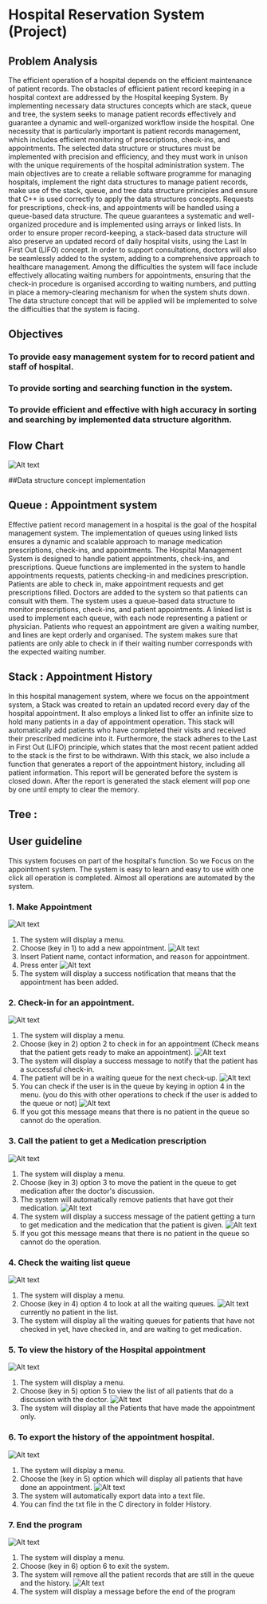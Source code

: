 # Hospital Reservation System (Project)

## Problem Analysis
The efficient operation of a hospital depends on the efficient maintenance of patient records. The obstacles of efficient patient record keeping in a hospital context are addressed by the Hospital keeping System. By implementing necessary data structures concepts which are stack, queue and tree, the system seeks to manage patient records effectively and guarantee a dynamic and well-organized workflow inside the hospital. 
One necessity that is particularly important is patient records management, which includes efficient monitoring of prescriptions, check-ins, and appointments. The selected data structure or structures must be implemented with precision and efficiency, and they must work in unison with the unique requirements of the hospital administration system.
The main objectives are to create a reliable software programme for managing hospitals, implement the right data structures to manage patient records, make use of the stack, queue, and tree data structure principles and ensure that C++ is used correctly to apply the data structures concepts. 
Requests for prescriptions, check-ins, and appointments will be handled using a queue-based data structure. The queue guarantees a systematic and well-organized procedure and is implemented using arrays or linked lists. In order to ensure proper record-keeping, a stack-based data structure will also preserve an updated record of daily hospital visits, using the Last In First Out (LIFO) concept. In order to support consultations, doctors will also be seamlessly added to the system, adding to a comprehensive approach to healthcare management.
Among the difficulties the system will face include effectively allocating waiting numbers for appointments, ensuring that the check-in procedure is organised according to waiting numbers, and putting in place a memory-clearing mechanism for when the system shuts down. The data structure concept that will be applied will be implemented to solve the difficulties that the system is facing.


## Objectives

### To provide easy management system for to record patient and staff of hospital.
### To provide sorting and searching function in the system.
### To provide efficient and effective with high accuracy in sorting and searching by implemented data structure algorithm.


## Flow Chart

![Alt text](images/Flowchart.jpg)

##Data structure concept implementation


## Queue : Appointment system 
Effective patient record management in a hospital is the goal of the hospital management system. The implementation of queues using linked lists ensures a dynamic and scalable approach to manage medication prescriptions, check-ins, and appointments. The Hospital Management System is designed to handle patient appointments, check-ins, and prescriptions. Queue functions are implemented in the system to handle appointments requests, patients checking-in and medicines prescription. Patients are able to check in, make appointment requests and get prescriptions filled. Doctors are added to the system so that patients can consult with them. The system uses a queue-based data structure to monitor prescriptions, check-ins, and patient appointments. A linked list is used to implement each queue, with each node representing a patient or physician. Patients who request an appointment are given a waiting number, and lines are kept orderly and organised. The system makes sure that patients are only able to check in if their waiting number corresponds with the expected waiting number.


## Stack : Appointment History
In this hospital management system, where we focus on the appointment system, a Stack was created to retain an updated record every day of the hospital appointment. It also employs a linked list to offer an infinite size to hold many patients in a day of appointment operation. This stack will automatically add patients who have completed their visits and received their prescribed medicine into it. Furthermore, the stack adheres to the Last in First Out (LIFO) principle, which states that the most recent patient added to the stack is the first to be withdrawn. With this stack, we also include a function that generates a report of the appointment history, including all patient information. This report will be generated before the system is closed down. After the report is generated the stack element will pop one by one until empty to clear the memory.


## Tree : 


## User guideline
This system focuses on part of the hospital's function. So we Focus on the appointment system. The system is easy to learn and easy to use with one click all operation is completed. Almost all operations are automated by the system.

### 1. Make Appointment
![Alt text](images/appointment1.PNG)
1. The system will display a menu.
2. Choose (key in 1) to add a new appointment.
![Alt text](images/appointment2.PNG)
3. Insert Patient name, contact information, and reason for appointment.
4. Press enter
![Alt text](images/appointment3.PNG)
5. The system will display a success notification that means that the appointment has been added.

### 2. Check-in for an appointment.
![Alt text](images/checkin1.PNG)
1. The system will display a menu.
2. Choose (key in 2) option 2 to check in for an appointment (Check means that the patient gets ready to make an appointment).
![Alt text](images/checkin2.PNG)
3. The system will display a success message to notify that the patient has a successful check-in. 
4. The patient will be in a waiting queue for the next check-up.
![Alt text](images/checkin3.PNG)
5. You can check if the user is in the queue by keying in option 4 in the menu. (you do this with other operations to check if the user is added to the queue or not)
![Alt text](images/appointment3.PNG)
6. If you got this message means that there is no patient in the queue so cannot do the operation.

### 3. Call the patient to get a Medication prescription
![Alt text](images/medic1.PNG)
1. The system will display a menu.
2. Choose (key in 3) option 3 to move the patient in the queue to get medication after the doctor's discussion.
3. The system will automatically remove patients that have got their medication.
![Alt text](images/medic2.PNG)
4. The system will display a success message of the patient getting a turn to get medication and the medication that the patient is given.
![Alt text](images/medic1.PNG)
5. If you got this message means that there is no patient in the queue so cannot do the operation.

### 4. Check the waiting list queue
![Alt text](images/list1.PNG)
1. The system will display a menu.
2. Choose (key in 4) option 4 to look at all the waiting queues.
![Alt text](images/list2.PNG)
currently no patient in the list.
3. The system will display all the waiting queues for patients that have not checked in yet, have checked in, and are waiting to get medication.

### 5. To view the history of the Hospital appointment
![Alt text](images/histo1.PNG)
1. The system will display a menu.
2. Choose (key in 5) option 5 to view the list of all patients that do a discussion with the doctor. 
![Alt text](images/histo2.PNG)
3. The system will display all the Patients that have made the appointment only.

### 6. To export the history of the appointment hospital.
![Alt text](images/histo1.PNG)
1. The system will display a menu.
2. Choose the (key in 5) option which will display all patients that have done an appointment.
![Alt text](images/histo3.PNG)
3. The system will automatically export data into a text file.
4. You can find the txt file in the C directory in folder History.

### 7. End the program
![Alt text](images/exit1.PNG)
1. The system will display a menu.
2. Choose (key in 6) option 6 to exit the system.
3. The system will remove all the patient records that are still in the queue and the history.
![Alt text](images/exit2.PNG)
4. The system will display a message before the end of the program


